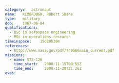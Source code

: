 ```yaml
---
category:	astronaut
name:	KIMBROUGH, Robert Shane
type:	military
dob:	1967-06-04
qualifications:
  - BSc in aerospace engineering
  - MSc in operations research
timeinspace:	15d20h30m
references:
  - http://www.nasa.gov/pdf/740566main_current.pdf
missions:
  - name: STS-126
    time_start:   2008-11-15T00:55Z
    time_end:     2008-11-30T21:26Z
evas:
---
```

